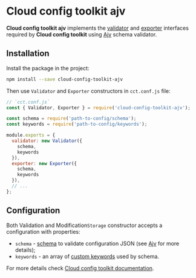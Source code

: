 # Cloud config toolkit ajv

**Cloud config toolkit ajv** implements the [validator](https://github.com/ocoboco/cloud-config-toolkit#configvalidator-required) and [exporter](https://github.com/ocoboco/cloud-config-toolkit#configexporter-optional)
interfaces required by **Cloud config toolkit** using [Ajv](https://github.com/epoberezkin/ajv) schema validator.  

## Installation  

Install the package in the project:

```bash
npm install --save cloud-config-toolkit-ajv
```

Then use `Validator` and `Exporter` constructors in `cct.conf.js` file:

```javascript
// `cct.conf.js`
const { Validator, Exporter } = require('cloud-config-toolkit-ajv');

const schema = require('path-to-config/schema');
const keywords = require('path-to-config/keywords');

module.exports = {
  validator: new Validator({
    schema,
    keywords
  }),
  exporter: new Exporter({
    schema,
    keywords
  }),
  // ...
};
```

## Configuration

Both Validation and Modification`Storage` constructor accepts a configuration with properties:

* `schema` - [schema](http://json-schema.org/) to validate configuration JSON (see [Ajv](https://github.com/epoberezkin/ajv) for more details);
* `keywords` - an array of [custom keywords](https://github.com/epoberezkin/ajv#defining-custom-keywords) used by schema.

For more details check [Cloud config toolkit documentation](https://github.com/ocoboco/cloud-config-toolkit).  